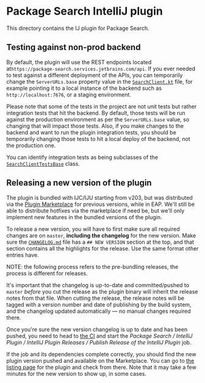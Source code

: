 # Package Search IntelliJ plugin

This directory contains the IJ plugin for Package Search.

## Testing against non-prod backend
By default, the plugin will use the REST endpoints located at`https://package-search.services.jetbrains.com/api`. If you ever needed to
test against a different deployment of the APIs, you can temporarily change the `ServerURLs.base` property value in the
[`SearchClient.kt`](src/com/jetbrains/packagesearch/intellij/plugin/api/SearchClient.kt) file, for example pointing it to a local
instance of the backend such as `http://localhost:7676`, or a staging environment.

Please note that some of the tests in the project are not unit tests but rather integration tests that hit the backend. By default, those
tests will be run against the production environment as per the `ServerURLs.base` value, so changing that will impact those tests. Also, if you
make changes to the backend and want to run the plugin integration tests, you should be temporarily changing those tests to hit a local deploy
of the backend, not the production one.

You can identify integration tests as being subclasses of the 
[`SearchClientTestsBase`](tests/com/jetbrains/packagesearch/intellij/plugin/api/SearchClientTestsBase.kt) class.

## Releasing a new version of the plugin
The plugin is bundled with IJC/IJU starting from v203, but was distributed via the [Plugin Marketplace](https://plugins.jetbrains.com/plugin/12507-package-search/)
for previous versions, while in EAP. We'll still be able to distribute hotfixes via the marketplace if need be, but we'll only implement
new features in the bundled versions of the plugin.

To release a new version, you will have to first make sure all required changes are on `master`, **including the changelog** for the new
version. Make sure the [`CHANGELOG.md`](CHANGELOG.md) file has a `## NEW VERSION` section at the top, and that section contains all the
highlights for the release. Use the same format other entries have.

NOTE: the following process refers to the pre-bundling releases, the process is different for releases.

It's important that the changelog is up-to-date and committed/pushed to `master` _before_ you cut the release as the plugin binary will inherit
the release notes from that file. When cutting the release, the release notes will be tagged with a version number and date of publishing by the
build system, and the changelog updated automatically — no manual changes required there.

Once you're sure the new version changelog is up to date and has been pushed, you need to head to
[the CI](https://buildserver.labs.intellij.net/buildConfiguration/kpm_intellij_release_publish?branch=%3Cdefault%3E) and start the
_Package Search / IntelliJ Plugin / IntelliJ Plugin Releases / Publish Release of the IntelliJ Plugin_ job.

If the job and its dependencies complete correctly, you should find the new plugin version pushed and available on the Marketplace. You can go to
[the listing page](https://plugins.jetbrains.com/plugin/edit?pluginId=12507) for the plugin and check from there. Note that it may take a few minutes
for the new version to show up, in some cases.
